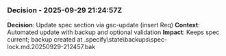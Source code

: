 ### Decision - 2025-09-29 21:24:57Z
**Decision**: Update spec section via gsc-update (insert Req)
**Context**: Automated update with backup and optional validation
**Impact**: Keeps spec current; backup created at .specify\state\backups\spec-lock.md.20250929-212457.bak

